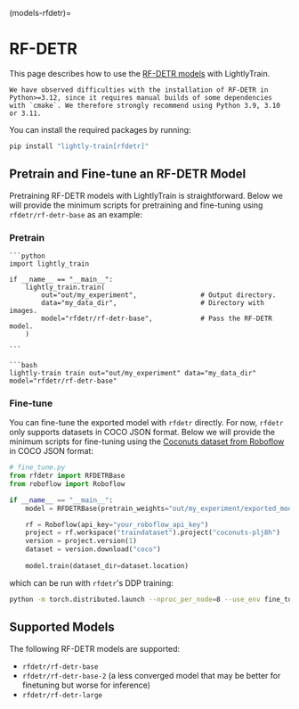 (models-rfdetr)=

# RF-DETR

This page describes how to use the [RF-DETR models](https://github.com/roboflow/rf-detr) with LightlyTrain.

```{important}
We have observed difficulties with the installation of RF-DETR in Python>=3.12, since it requires manual builds of some dependencies with `cmake`. We therefore strongly recommend using Python 3.9, 3.10 or 3.11.
```

You can install the required packages by running:

```bash
pip install "lightly-train[rfdetr]"
```

## Pretrain and Fine-tune an RF-DETR Model

Pretraining RF-DETR models with LightlyTrain is straightforward. Below we will provide the minimum scripts for pretraining and fine-tuning using `rfdetr/rf-detr-base` as an example:

### Pretrain

````{tab} Python
```python
import lightly_train

if __name__ == "__main__":
    lightly_train.train(
        out="out/my_experiment",                # Output directory.
        data="my_data_dir",                     # Directory with images.
        model="rfdetr/rf-detr-base",            # Pass the RF-DETR model.
    )

```
````

````{tab} Command Line
```bash
lightly-train train out="out/my_experiment" data="my_data_dir" model="rfdetr/rf-detr-base"
````

### Fine-tune

You can fine-tune the exported model with `rfdetr` directly. For now, `rfdetr` only supports datasets in COCO JSON format. Below we will provide the minimum scripts for fine-tuning using the [Coconuts dataset from Roboflow](https://universe.roboflow.com/traindataset/coconuts-plj8h/dataset/1/download/coco) in COCO JSON format:

```python
# fine_tune.py
from rfdetr import RFDETRBase
from roboflow import Roboflow

if __name__ == "__main__":
    model = RFDETRBase(pretrain_weights="out/my_experiment/exported_models/exported_last.pt")

    rf = Roboflow(api_key="your_roboflow_api_key")
    project = rf.workspace("traindataset").project("coconuts-plj8h")
    version = project.version(1)
    dataset = version.download("coco")
      
    model.train(dataset_dir=dataset.location)
```

which can be run with `rfdetr`'s DDP training:

```bash
python -m torch.distributed.launch --nproc_per_node=8 --use_env fine_tune.py
```

## Supported Models

The following RF-DETR models are supported:

- `rfdetr/rf-detr-base`
- `rfdetr/rf-detr-base-2` (a less converged model that may be better for finetuning but worse for inference)
- `rfdetr/rf-detr-large`
